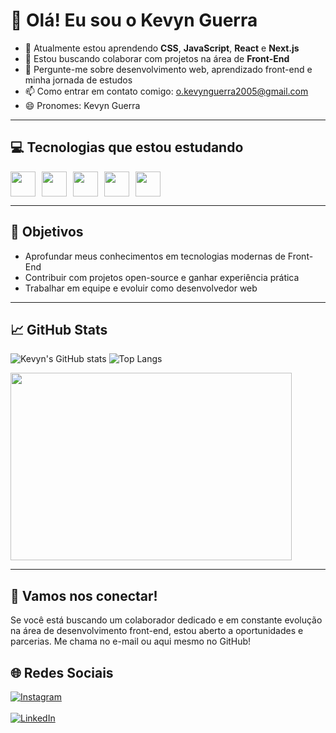 # 👋 Olá! Eu sou o Kevyn Guerra

- 🌱 Atualmente estou aprendendo **CSS**, **JavaScript**, **React** e **Next.js**
- 👯 Estou buscando colaborar com projetos na área de **Front-End**
- 💬 Pergunte-me sobre desenvolvimento web, aprendizado front-end e minha jornada de estudos
- 📫 Como entrar em contato comigo: [o.kevynguerra2005@gmail.com](mailto:o.kevynguerra2005@gmail.com)
- 😄 Pronomes: Kevyn Guerra

---

## 💻 Tecnologias que estou estudando

<div style="display: flex; gap: 10px;">
  <img src="https://cdn.jsdelivr.net/gh/devicons/devicon/icons/html5/html5-original.svg" width="40" />
  <img src="https://cdn.jsdelivr.net/gh/devicons/devicon/icons/css3/css3-original.svg" width="40" />
  <img src="https://cdn.jsdelivr.net/gh/devicons/devicon/icons/javascript/javascript-original.svg" width="40" />
  <img src="https://cdn.jsdelivr.net/gh/devicons/devicon/icons/react/react-original.svg" width="40" />
  <img src="https://cdn.jsdelivr.net/gh/devicons/devicon/icons/nextjs/nextjs-original.svg" width="40" />
</div>

---

## 🚀 Objetivos

- Aprofundar meus conhecimentos em tecnologias modernas de Front-End
- Contribuir com projetos open-source e ganhar experiência prática
- Trabalhar em equipe e evoluir como desenvolvedor web

---

## 📈 GitHub Stats

![Kevyn's GitHub stats](https://github-readme-stats.vercel.app/api?username=kevynguerra&show_icons=true&theme=dracula)
![Top Langs](https://github-readme-stats.vercel.app/api/top-langs/?username=kevynguerra&layout=compact&theme=dracula)
<div>
  <img src="https://github.com/user-attachments/assets/97049b48-2345-4f81-af8d-5eede9c19c58" width="450px" height="300px" 
</div>

---

## 🤝 Vamos nos conectar!

Se você está buscando um colaborador dedicado e em constante evolução na área de desenvolvimento front-end, estou aberto a oportunidades e parcerias. Me chama no e-mail ou aqui mesmo no GitHub!

## 🌐 Redes Sociais

[![Instagram](https://img.shields.io/badge/-Instagram-E4405F?style=for-the-badge&logo=instagram&logoColor=white)](https://www.instagram.com/o.kevynguerra?igsh=ODgwY2h0OHl1bXhr&utm_source=qr)  
&nbsp;  
[![LinkedIn](https://img.shields.io/badge/-LinkedIn-0077B5?style=for-the-badge&logo=linkedin&logoColor=white)](https://www.linkedin.com/in/antony-kevyn-70b050356?utm_source=share&utm_campaign=share_via&utm_content=profile&utm_medium=ios_app)




